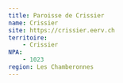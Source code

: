 ```yaml
---
title: Paroisse de Crissier
name: Crissier
site: https://crissier.eerv.ch
territoire:
    - Crissier
NPA:
    - 1023
region: Les Chamberonnes
---
```

